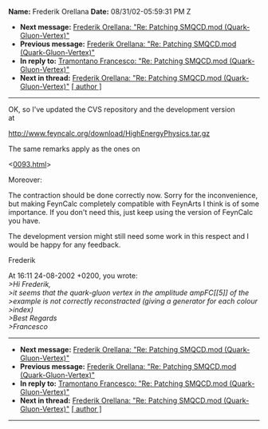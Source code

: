 **Name:** Frederik Orellana
**Date:** 08/31/02-05:59:31 PM Z

  - **Next message:** [Frederik Orellana: "Re: Patching SMQCD.mod
    (Quark-Gluon-Vertex)"](0094.html)
  - **Previous message:** [Frederik Orellana: "Re: Patching SMQCD.mod
    (Quark-Gluon-Vertex)"](0092.html)
  - **In reply to:** [Tramontano Francesco: "Re: Patching SMQCD.mod
    (Quark-Gluon-Vertex)"](0091.html)
  - **Next in thread:** [Frederik Orellana: "Re: Patching SMQCD.mod
    (Quark-Gluon-Vertex)"](0094.html)
    [[ author ]](author.html#93)

-----

OK, so I've updated the CVS repository and the development version  
at  

<http://www.feyncalc.org/download/HighEnergyPhysics.tar.gz>  

The same remarks apply as the ones on  

<[0093.html](0093.html)>  

Moreover:  

The contraction should be done correctly now. Sorry for the
inconvenience,  
but making FeynCalc completely compatible with FeynArts I think is of
some  
importance. If you don't need this, just keep using the version of
FeynCalc  
you have.  

The development version might still need some work in this respect and
I  
would be happy for any feedback.  

Frederik  

At 16:11 24-08-2002 +0200, you wrote:  
*\>Hi Frederik,*  
*\>it seems that the quark-gluon vertex in the amplitude
ampFC[[5]] of the*  
*\>example is not correctly reconstracted (giving a generator for each
colour*  
*\>index)*  
*\>Best Regards*  
*\>Francesco*  

-----

  - **Next message:** [Frederik Orellana: "Re: Patching SMQCD.mod
    (Quark-Gluon-Vertex)"](0094.html)
  - **Previous message:** [Frederik Orellana: "Re: Patching SMQCD.mod
    (Quark-Gluon-Vertex)"](0092.html)
  - **In reply to:** [Tramontano Francesco: "Re: Patching SMQCD.mod
    (Quark-Gluon-Vertex)"](0091.html)
  - **Next in thread:** [Frederik Orellana: "Re: Patching SMQCD.mod
    (Quark-Gluon-Vertex)"](0094.html)
    [[ author ]](author.html#93)

-----

